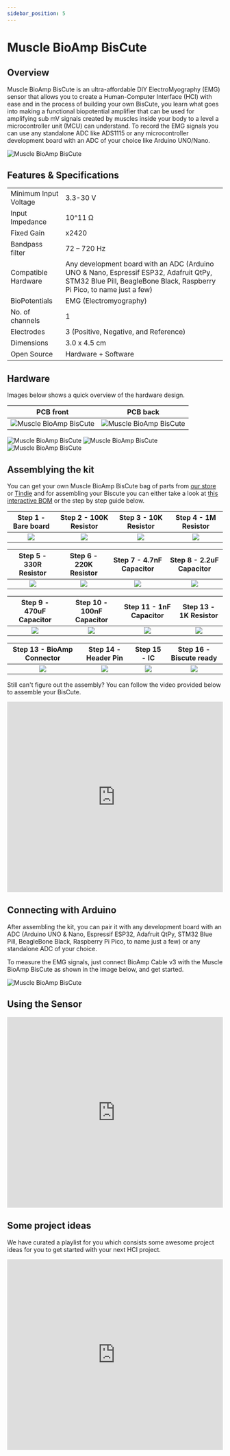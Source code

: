 ```yaml
---
sidebar_position: 5
---
```


# Muscle BioAmp BisCute

## Overview
Muscle BioAmp BisCute is an ultra-affordable DIY ElectroMyography (EMG) sensor that allows you to create a Human-Computer Interface (HCI) with ease and in the process of building your own BisCute, you learn what goes into making a functional biopotential amplifier that can be used for amplifying sub mV signals created by muscles inside your body to a level a microcontroller unit (MCU) can understand. To record the EMG signals you can use any standalone ADC like ADS1115 or any microcontroller development board with an ADC of your choice like Arduino UNO/Nano.

![Muscle BioAmp BisCute](img/Muscle%20BioAmp%20BisCute/Muscle_BioAmp_BisCute.jpg)


## Features & Specifications

|||
| :------- | :-------- |
|Minimum Input Voltage|3.3-30 V|
|Input Impedance|10^11 Ω|
|Fixed Gain|x2420|
|Bandpass filter|72 – 720 Hz|
|Compatible Hardware|Any development board with an ADC (Arduino UNO & Nano, Espressif ESP32, Adafruit QtPy, STM32 Blue Pill, BeagleBone Black, Raspberry Pi Pico, to name just a few)|
|BioPotentials|EMG (Electromyography)|
|No. of channels|1|
|Electrodes|3 (Positive, Negative, and Reference)|
|Dimensions|3.0 x 4.5 cm|
|Open Source|Hardware + Software|


## Hardware
Images below shows a quick overview of the hardware design.

| PCB front | PCB back |
| :-------: | :--------: |
| ![Muscle BioAmp BisCute](img/Muscle%20BioAmp%20BisCute/front.png) | ![Muscle BioAmp BisCute](img/Muscle%20BioAmp%20BisCute/back.png) |
![Muscle BioAmp BisCute](img/Muscle%20BioAmp%20BisCute/assembled.png)
![Muscle BioAmp BisCute](img/Muscle%20BioAmp%20BisCute/dimensions.png)
![Muscle BioAmp BisCute](img/Muscle%20BioAmp%20BisCute/schematic.png)


## Assemblying the kit

You can get your own Muscle BioAmp BisCute bag of parts from [our store](https://store.upsidedownlabs.tech/product/muscle-bioamp-biscute-diy/) or [Tindie](https://www.tindie.com/products/upsidedownlabs/muscle-bioamp-biscute-diy-muscle-sensor/) and for assembling your Biscute you can either take a look at [this interactive BOM](https://upsidedownlabs.github.io/Muscle-BioAmp-BisCute/) or the step by step guide below. 

| Step 1 - Bare board | Step 2 - 100K Resistor | Step 3 - 10K Resistor| Step 4 - 1M Resistor|
| :----: | :----: | :----: | :----: |
| ![](img/Muscle%20BioAmp%20BisCute/Assembly/001_Board.png)|![](img/Muscle%20BioAmp%20BisCute/Assembly/002_100K_Resistor.png)|![](img/Muscle%20BioAmp%20BisCute/Assembly/003_10K_Resistors.png)|![](img/Muscle%20BioAmp%20BisCute/Assembly/004_1M_Resistors.png)|

| Step 5 - 330R Resistor | Step 6 - 220K Resistor | Step 7 - 4.7nF Capacitor | Step 8 - 2.2uF Capacitor |
| :----: | :----: | :----: | :----: |
| ![](img/Muscle%20BioAmp%20BisCute/Assembly/005_330R_Resistors.png)|![](img/Muscle%20BioAmp%20BisCute/Assembly/006_220K_Resistor.png)|![](img/Muscle%20BioAmp%20BisCute/Assembly/007_4.7nF_Capacitor.png)|![](img/Muscle%20BioAmp%20BisCute/Assembly/008_2.2uF_Capacitor.png)|

| Step 9 - 470uF Capacitor | Step 10 - 100nF Capacitor | Step 11 - 1nF Capacitor | Step 13 - 1K Resistor |
| :----: | :----: | :----: | :----: |
| ![](img/Muscle%20BioAmp%20BisCute/Assembly/009_470uF_Capacitor.png)|![](img/Muscle%20BioAmp%20BisCute/Assembly/010_100nF_Capacitors.png)|![](img/Muscle%20BioAmp%20BisCute/Assembly/011_1nF_Capacitors.png)|![](img/Muscle%20BioAmp%20BisCute/Assembly/012_1K_Resistor.png)|

| Step 13 - BioAmp Connector | Step 14 - Header Pin | Step 15 - IC | Step 16 - Biscute ready |
| :----: | :----: | :----: | :----: |
| ![](img/Muscle%20BioAmp%20BisCute/Assembly/013_Connector.png)|![](img/Muscle%20BioAmp%20BisCute/Assembly/014_HeaderPin.png)|![](img/Muscle%20BioAmp%20BisCute/Assembly/015_IC.png)|![](img/Muscle%20BioAmp%20BisCute/Assembly/016_Assembled.png)|

Still can't figure out the assembly? You can follow the video provided below to assemble your BisCute.

<iframe width="100%" height="444" src="https://www.youtube.com/embed/2dzW6pVT1L8" title="Muscle BioAmp BisCute: Assembly Guide | DIY Muscle Sensor | Upside Down Labs" frameborder="0" allow="accelerometer; autoplay; clipboard-write; encrypted-media; gyroscope; picture-in-picture; web-share" allowfullscreen></iframe>


## Connecting with Arduino

After assembling the kit, you can pair it with any development board with an ADC (Arduino UNO & Nano, Espressif ESP32, Adafruit QtPy, STM32 Blue Pill, BeagleBone Black, Raspberry Pi Pico, to name just a few) or any standalone ADC of your choice.

To measure the EMG signals, just connect BioAmp Cable v3 with the Muscle BioAmp BisCute as shown in the image below, and get started.

![Muscle BioAmp BisCute](img/Muscle%20BioAmp%20BisCute/Electrode_Placement_Example.jpg)


## Using the Sensor

<iframe width="100%" height="444" src="https://www.youtube.com/embed/ujFsAE0E0nk" title="YouTube video player" frameborder="0" allow="accelerometer; autoplay; clipboard-write; encrypted-media; gyroscope; picture-in-picture; web-share" allowfullscreen></iframe>


## Some project ideas

We have curated a playlist for you which consists some awesome project ideas for you to get started with your next HCI project.
<iframe width="100%" height="444" src="https://www.youtube.com/embed/videoseries?list=PLtkEloJ7UnkQIoz1HK4IXWujCB8hKdiKU" title="YouTube video player" frameborder="0" allow="accelerometer; autoplay; clipboard-write; encrypted-media; gyroscope; picture-in-picture; web-share" allowfullscreen></iframe>